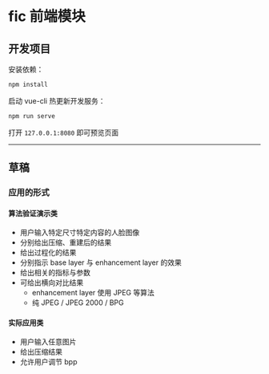 # fic 前端模块

## 开发项目

安装依赖：

```sh
npm install
```

启动 vue-cli 热更新开发服务：

```sh
npm run serve
```

打开 `127.0.0.1:8080` 即可预览页面

---

## 草稿

### 应用的形式

#### 算法验证演示类

- 用户输入特定尺寸特定内容的人脸图像
- 分别给出压缩、重建后的结果
- 给出过程化的结果
- 分别指示 base layer 与 enhancement layer 的效果
- 给出相关的指标与参数
- 可给出横向对比结果
  - enhancement layer 使用 JPEG 等算法
  - 纯 JPEG / JPEG 2000 / BPG

#### 实际应用类

- 用户输入任意图片
- 给出压缩结果
- 允许用户调节 bpp
